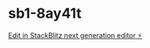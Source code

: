 # sb1-8ay41t

[Edit in StackBlitz next generation editor ⚡️](https://stackblitz.com/~/github.com/rildooliveira/sb1-8ay41t)
